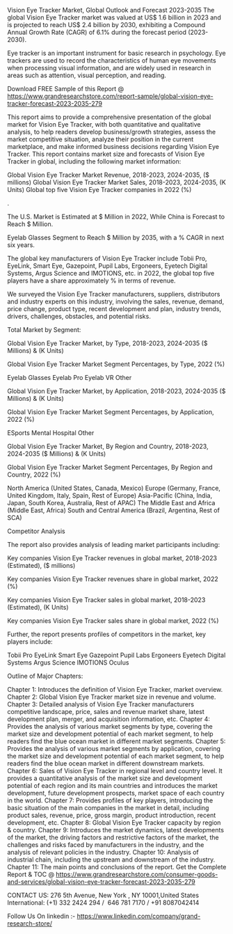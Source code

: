 Vision Eye Tracker Market, Global Outlook and Forecast 2023-2035
The global Vision Eye Tracker market was valued at US$ 1.6 billion in 2023 and is projected to reach US$ 2.4 billion by 2030, exhibiting a Compound Annual Growth Rate (CAGR) of 6.1% during the forecast period (2023-2030).

Eye tracker is an important instrument for basic research in psychology. Eye trackers are used to record the characteristics of human eye movements when processing visual information, and are widely used in research in areas such as attention, visual perception, and reading.

Download FREE Sample of this Report @ https://www.grandresearchstore.com/report-sample/global-vision-eye-tracker-forecast-2023-2035-279

This report aims to provide a comprehensive presentation of the global market for Vision Eye Tracker, with both quantitative and qualitative analysis, to help readers develop business/growth strategies, assess the market competitive situation, analyze their position in the current marketplace, and make informed business decisions regarding Vision Eye Tracker. This report contains market size and forecasts of Vision Eye Tracker in global, including the following market information:

Global Vision Eye Tracker Market Revenue, 2018-2023, 2024-2035, ($ millions)
Global Vision Eye Tracker Market Sales, 2018-2023, 2024-2035, (K Units)
Global top five Vision Eye Tracker companies in 2022 (%)

.

The U.S. Market is Estimated at $ Million in 2022, While China is Forecast to Reach $ Million.

Eyelab Glasses Segment to Reach $ Million by 2035, with a % CAGR in next six years.

The global key manufacturers of Vision Eye Tracker include Tobii Pro, EyeLink, Smart Eye, Gazepoint, Pupil Labs, Ergoneers, Eyetech Digital Systems, Argus Science and IMOTIONS, etc. in 2022, the global top five players have a share approximately % in terms of revenue.

We surveyed the Vision Eye Tracker manufacturers, suppliers, distributors and industry experts on this industry, involving the sales, revenue, demand, price change, product type, recent development and plan, industry trends, drivers, challenges, obstacles, and potential risks.

Total Market by Segment:

Global Vision Eye Tracker Market, by Type, 2018-2023, 2024-2035 ($ Millions) & (K Units)

Global Vision Eye Tracker Market Segment Percentages, by Type, 2022 (%)

Eyelab Glasses
Eyelab Pro
Eyelab VR
Other

Global Vision Eye Tracker Market, by Application, 2018-2023, 2024-2035 ($ Millions) & (K Units)

Global Vision Eye Tracker Market Segment Percentages, by Application, 2022 (%)

ESports
Mental Hospital
Other

Global Vision Eye Tracker Market, By Region and Country, 2018-2023, 2024-2035 ($ Millions) & (K Units)

Global Vision Eye Tracker Market Segment Percentages, By Region and Country, 2022 (%)

North America (United States, Canada, Mexico)
Europe (Germany, France, United Kingdom, Italy, Spain, Rest of Europe)
Asia-Pacific (China, India, Japan, South Korea, Australia, Rest of APAC)
The Middle East and Africa (Middle East, Africa)
South and Central America (Brazil, Argentina, Rest of SCA)

Competitor Analysis

The report also provides analysis of leading market participants including:

Key companies Vision Eye Tracker revenues in global market, 2018-2023 (Estimated), ($ millions)

Key companies Vision Eye Tracker revenues share in global market, 2022 (%)

Key companies Vision Eye Tracker sales in global market, 2018-2023 (Estimated), (K Units)

Key companies Vision Eye Tracker sales share in global market, 2022 (%)

Further, the report presents profiles of competitors in the market, key players include:

Tobii Pro
EyeLink
Smart Eye
Gazepoint
Pupil Labs
Ergoneers
Eyetech Digital Systems
Argus Science
IMOTIONS
Oculus

Outline of Major Chapters:

Chapter 1: Introduces the definition of Vision Eye Tracker, market overview.
Chapter 2: Global Vision Eye Tracker market size in revenue and volume.
Chapter 3: Detailed analysis of Vision Eye Tracker manufacturers competitive landscape, price, sales and revenue market share, latest development plan, merger, and acquisition information, etc.
Chapter 4: Provides the analysis of various market segments by type, covering the market size and development potential of each market segment, to help readers find the blue ocean market in different market segments.
Chapter 5: Provides the analysis of various market segments by application, covering the market size and development potential of each market segment, to help readers find the blue ocean market in different downstream markets.
Chapter 6: Sales of Vision Eye Tracker in regional level and country level. It provides a quantitative analysis of the market size and development potential of each region and its main countries and introduces the market development, future development prospects, market space of each country in the world.
Chapter 7: Provides profiles of key players, introducing the basic situation of the main companies in the market in detail, including product sales, revenue, price, gross margin, product introduction, recent development, etc.
Chapter 8: Global Vision Eye Tracker capacity by region & country.
Chapter 9: Introduces the market dynamics, latest developments of the market, the driving factors and restrictive factors of the market, the challenges and risks faced by manufacturers in the industry, and the analysis of relevant policies in the industry.
Chapter 10: Analysis of industrial chain, including the upstream and downstream of the industry.
Chapter 11: The main points and conclusions of the report.
Get the Complete Report & TOC @ https://www.grandresearchstore.com/consumer-goods-and-services/global-vision-eye-tracker-forecast-2023-2035-279

CONTACT US:
276 5th Avenue, New York , NY 10001,United States
International: (+1) 332 2424 294 /  646 781 7170 / +91 8087042414

Follow Us On linkedin :- https://www.linkedin.com/company/grand-research-store/
